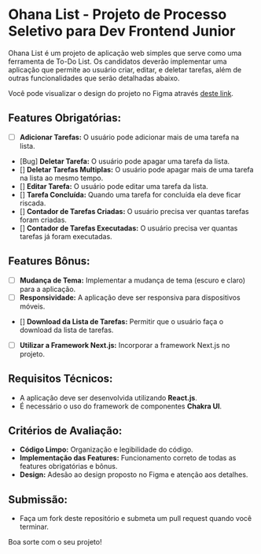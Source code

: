 # Ohana List - Projeto de Processo Seletivo para Dev Frontend Junior

Ohana List é um projeto de aplicação web simples que serve como uma ferramenta de To-Do List. Os candidatos deverão implementar uma aplicação que permite ao usuário criar, editar, e deletar tarefas, além de outras funcionalidades que serão detalhadas abaixo.

Você pode visualizar o design do projeto no Figma através [deste link](https://www.figma.com/file/JBueOui85VD9Y9dw3h029K/Desafio---To-do-List?type=design&node-id=0%3A1&mode=design&t=XH7avPt7j6eQiRCR-1).

## Features Obrigatórias:
- [ ] **Adicionar Tarefas:** O usuário pode adicionar mais de uma tarefa na lista.
- [Bug] **Deletar Tarefa:** O usuário pode apagar uma tarefa da lista.
- [] **Deletar Tarefas Multiplas:** O usuário pode apagar mais de uma tarefa na lista ao mesmo tempo.
- [] **Editar Tarefa:** O usuário pode editar uma tarefa da lista.
- [] **Tarefa Concluída:** Quando uma tarefa for concluída ela deve ficar riscada.
- [] **Contador de Tarefas Criadas:** O usuário precisa ver quantas tarefas foram criadas.
- [] **Contador de Tarefas Executadas:** O usuário precisa ver quantas tarefas já foram executadas.

## Features Bônus:
- [ ] **Mudança de Tema:** Implementar a mudança de tema (escuro e claro) para a aplicação.
- [ ] **Responsividade:** A aplicação deve ser responsiva para dispositivos móveis.
- [] **Download da Lista de Tarefas:** Permitir que o usuário faça o download da lista de tarefas.
- [ ] **Utilizar a Framework Next.js:** Incorporar a framework Next.js no projeto.

## Requisitos Técnicos:
- A aplicação deve ser desenvolvida utilizando **React.js**.
- É necessário o uso do framework de componentes **Chakra UI**.
  
## Critérios de Avaliação:
- **Código Limpo:** Organização e legibilidade do código.
- **Implementação das Features:** Funcionamento correto de todas as features obrigatórias e bônus.
- **Design:** Adesão ao design proposto no Figma e atenção aos detalhes.

## Submissão:
- Faça um fork deste repositório e submeta um pull request quando você terminar.

Boa sorte com o seu projeto!
